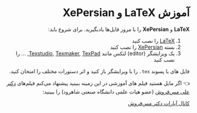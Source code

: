 <div dir='rtl'>

# آموزش LaTeX و XePersian

**LaTeX** و **XePersian** را با مرور فایل‌ها یادبگیرید.
برای شروع باید:
1. [LaTeX](https://www.latex-project.org) را نصب کنید
2. بسته [XePersian](https://ctan.org/pkg/xepersian) را نصب کنید
3. یک ویرایشگر (editor) لتکس مانند [Texstudio](https://www.texstudio.org), [Texmaker](https://www.xm1math.net/texmaker/), [TexPad](https://www.texpad.com), ... را نصب کنید

فایل های با پسوند `tex.` را با ویرایشگر باز کنید و اثر دستورات مختلف را امتحان کنید.


👈 اگر مایل هستید فیلم های آموزشی در این زمینه ببینید پیشنهاد می‌کنم فیلم‌های [دکتر علی مس‌فروش](http://mesforush.staff.shahroodut.ac.ir) (عضو هیات علمی دانشگاه صنعتی شاهرود) را ببینید:

[کانال آپارات دکتر مس‌فروش](https://www.aparat.com/ali.mesforush)


</div>
